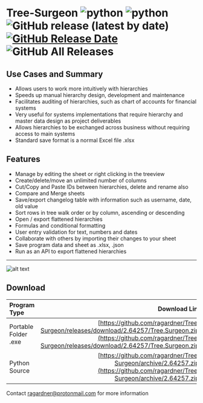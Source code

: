 # Tree-Surgeon ![python](https://img.shields.io/badge/windows-10-blue) ![python](https://img.shields.io/badge/python-3.6+-blue) ![GitHub release (latest by date)](https://img.shields.io/github/v/release/ragardner/Tree-Surgeon) [![GitHub Release Date](https://img.shields.io/github/release-date-pre/ragardner/Tree-Surgeon.svg)](https://github.com/ragardner/Tree-Surgeon/releases) ![GitHub All Releases](https://img.shields.io/github/downloads/ragardner/Tree-Surgeon/total)

## Use Cases and Summary
 - Allows users to work more intuitively with hierarchies
 - Speeds up manual hierarchy design, development and maintenance
 - Facilitates auditing of hierarchies, such as chart of accounts for financial systems
 - Very useful for systems implementations that require hierarchy and master data design as project deliverables
 - Allows hierarchies to be exchanged across business without requiring access to main systems
 - Standard save format is a normal Excel file .xlsx

## Features

 - Manage by editing the sheet or right clicking in the treeview
 - Create/delete/move an unlimited number of columns
 - Cut/Copy and Paste IDs between hierarchies, delete and rename also
 - Compare and Merge sheets
 - Save/export changelog table with information such as username, date, old value
 - Sort rows in tree walk order or by column, ascending or descending
 - Open / export flattened hierarchies
 - Formulas and conditional formatting
 - User entry validation for text, numbers and dates
 - Collaborate with others by importing their changes to your sheet
 - Save program data and sheet as .xlsx, .json
 - Run as an API to export flattened hierarchies

___

![alt text](https://i.imgur.com/o1rtw3O.jpg)

## Download

| Program Type           | Download Link                                                                          |
|:-----------------------| --------------------------------------------------------------------------------------:|
| Portable Folder .exe   | [https://github.com/ragardner/Tree-Surgeon/releases/download/2.64257/Tree.Surgeon.zip](https://github.com/ragardner/Tree-Surgeon/releases/download/2.64257/Tree.Surgeon.zip)   |
| Python Source          | [https://github.com/ragardner/Tree-Surgeon/archive/2.64257.zip](https://github.com/ragardner/Tree-Surgeon/archive/2.64257.zip)                          |


Contact ragardner@protonmail.com for more information
